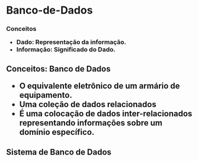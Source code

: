 # Banco-de-Dados

<h3>Conceitos</h>

- Dado: Representação da informação.
- Informação: Significado do Dado.

<h2>Conceitos: Banco de Dados</h>

- O equivalente eletrônico de um armário de equipamento.
- Uma coleção de dados relacionados
- É uma colocação de dados inter-relacionados representando informações sobre um domínio específico.

## Sistema de Banco de Dados

